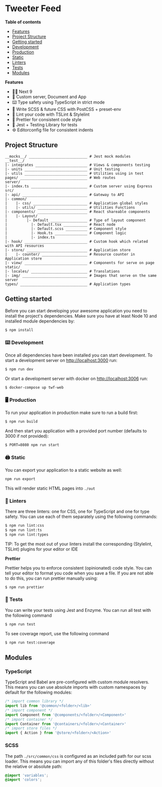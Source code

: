# Tweeter Feed

**Table of contents**
* [Features](#features)
* [Project Structure](#project-structure)
* [Getting started](#getting-started)
* [Development](#development)
* [Production](#production)
* [Static](#static)
* [Linters](#linters)
* [Tests](#tests)
* [Modules](#modules)


**Features**

- 👏🏼 Next 9
- 🌊 Custom server, Document and App
- ⌨️ Type safety using TypeScript in strict mode
- 💄 Write SCSS & future CSS with PostCSS + preset-env
- 👀 Lint your code with TSLint & Stylelint
- 🌈 Prettier for consistent code style
- 🔨 Jest + Testing Library for tests
- ⚙️ Editorconfig file for consistent indents

## Project Structure
````
__mocks__/ ___________________________ # Jest mock modules
__test__/
|- integrates ________________________ # Views & components testing
|- units _____________________________ # Unit testing
|- utils _____________________________ # Utilities using in test
pages/ _______________________________ # Web routes
server/
|- index.ts __________________________ # Custom server using Express
src/
|- api/ ______________________________ # Gateway to API
|- common/
|    |- css/ _________________________ # Application global styles
|    |- utils/ _______________________ # Utilities Functions
|- components/ _______________________ # React shareable components
|    |- Layout/
|         |- Default _________________ # Type of layout component
|           |- Default.tsx ___________ # React node
|           |- Default.scss __________ # Component style
|           |- Hook.ts _______________ # Component logic
|           |- index.ts
|- hook/ _____________________________ # Custom hook which related with API resources
|- store/ ____________________________ # Application store
|    |- counter/ _____________________ # Resource counter in Application store
|- view/ _____________________________ # Components for serve on page
static/
|- locales/ __________________________ # Translations
|- img/ ______________________________ # Images that serve on the same server
types/ _______________________________ # Application types
````

## Getting started

Before you can start developing your awesome application you need to install the project's dependencies. Make sure you have at least Node 10 and installed module dependencies by:

```sh
$ npm install
```

### ⌨️ Development

Once all dependencies have been installed you can start development. To start a development server on [http://localhost:3000](http://localhost:3000) run:

```sh
$ npm run dev
```

Or start a development server with docker on [http://localhost:3006](http://localhost:3006) run:

```sh
$ docker-compose up twf-web
```

### 🖥 Production

To run your application in production make sure to run a build first:

```sh
$ npm run build
```

And then start you application with a provided port number (defaults to 3000 if not provided):

```sh
$ PORT=8080 npm run start
```

### 🖨 Static

You can export your application to a static website as well:

```sh
npm run export
```

This will render static HTML pages into `./out`

### 🧐 Linters

There are three linters: one for CSS, one for TypeScript and one for type safety. You can use each of them separately using the following commands:

```sh
$ npm run lint:css
$ npm run lint:ts
$ npm run lint:types
```

TIP: To get the most out of your linters install the corresponding (Stylelint, TSLint) plugins for your editor or IDE

**Prettier**

Prettier helps you to enforce consistent (opinionated) code style. You can tell your editor to format you code when you save a file. If you are not able to do this, you can run prettier manually using:

```sh
$ npm run prettier
```

### 🤖 Tests

You can write your tests using Jest and Enzyme. You can run all test with the following command

```sh
$ npm run test
```

To see coverage report, use the following command
```sh
$ npm run test:coverage
```


## Modules

### TypeScript

TypeScript and Babel are pre-configured with custom module resolvers.
This means you can use absolute imports with custom namespaces by default for the following modules:

```js
/* import common library */
import lib from '@common/<folder>/<lib>'
/* import component */
import Component from '@components/<folder>/<Component>'
/* import container */
import Container from '@containers/<folder>/<Container>'
/* import store files */
import { Action } from '@store/<folder>/<Action>'
```

### SCSS

The path `./src/common/css` is configured as an included path for our scss loader.
This means you can import any of this folder's files directly without the relative or absolute path:

```css
@import 'variables';
@import 'colors';
```
